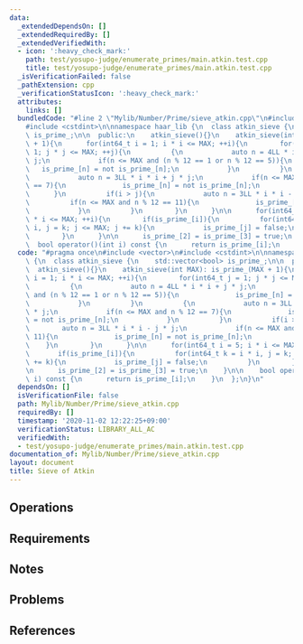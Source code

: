 ```yaml
---
data:
  _extendedDependsOn: []
  _extendedRequiredBy: []
  _extendedVerifiedWith:
  - icon: ':heavy_check_mark:'
    path: test/yosupo-judge/enumerate_primes/main.atkin.test.cpp
    title: test/yosupo-judge/enumerate_primes/main.atkin.test.cpp
  _isVerificationFailed: false
  _pathExtension: cpp
  _verificationStatusIcon: ':heavy_check_mark:'
  attributes:
    links: []
  bundledCode: "#line 2 \"Mylib/Number/Prime/sieve_atkin.cpp\"\n#include <vector>\n\
    #include <cstdint>\n\nnamespace haar_lib {\n  class atkin_sieve {\n    std::vector<bool>\
    \ is_prime_;\n\n  public:\n    atkin_sieve(){}\n    atkin_sieve(int MAX): is_prime_(MAX\
    \ + 1){\n      for(int64_t i = 1; i * i <= MAX; ++i){\n        for(int64_t j =\
    \ 1; j * j <= MAX; ++j){\n          {\n            auto n = 4LL * i * i + j *\
    \ j;\n            if(n <= MAX and (n % 12 == 1 or n % 12 == 5)){\n           \
    \   is_prime_[n] = not is_prime_[n];\n            }\n          }\n          {\n\
    \            auto n = 3LL * i * i + j * j;\n            if(n <= MAX and n % 12\
    \ == 7){\n              is_prime_[n] = not is_prime_[n];\n            }\n    \
    \      }\n          if(i > j){\n            auto n = 3LL * i * i - j * j;\n  \
    \          if(n <= MAX and n % 12 == 11){\n              is_prime_[n] = not is_prime_[n];\n\
    \            }\n          }\n        }\n      }\n\n      for(int64_t i = 5; i\
    \ * i <= MAX; ++i){\n        if(is_prime_[i]){\n          for(int64_t k = i *\
    \ i, j = k; j <= MAX; j += k){\n            is_prime_[j] = false;\n          }\n\
    \        }\n      }\n\n      is_prime_[2] = is_prime_[3] = true;\n    }\n\n  \
    \  bool operator()(int i) const {\n      return is_prime_[i];\n    }\n  };\n}\n"
  code: "#pragma once\n#include <vector>\n#include <cstdint>\n\nnamespace haar_lib\
    \ {\n  class atkin_sieve {\n    std::vector<bool> is_prime_;\n\n  public:\n  \
    \  atkin_sieve(){}\n    atkin_sieve(int MAX): is_prime_(MAX + 1){\n      for(int64_t\
    \ i = 1; i * i <= MAX; ++i){\n        for(int64_t j = 1; j * j <= MAX; ++j){\n\
    \          {\n            auto n = 4LL * i * i + j * j;\n            if(n <= MAX\
    \ and (n % 12 == 1 or n % 12 == 5)){\n              is_prime_[n] = not is_prime_[n];\n\
    \            }\n          }\n          {\n            auto n = 3LL * i * i + j\
    \ * j;\n            if(n <= MAX and n % 12 == 7){\n              is_prime_[n]\
    \ = not is_prime_[n];\n            }\n          }\n          if(i > j){\n    \
    \        auto n = 3LL * i * i - j * j;\n            if(n <= MAX and n % 12 ==\
    \ 11){\n              is_prime_[n] = not is_prime_[n];\n            }\n      \
    \    }\n        }\n      }\n\n      for(int64_t i = 5; i * i <= MAX; ++i){\n \
    \       if(is_prime_[i]){\n          for(int64_t k = i * i, j = k; j <= MAX; j\
    \ += k){\n            is_prime_[j] = false;\n          }\n        }\n      }\n\
    \n      is_prime_[2] = is_prime_[3] = true;\n    }\n\n    bool operator()(int\
    \ i) const {\n      return is_prime_[i];\n    }\n  };\n}\n"
  dependsOn: []
  isVerificationFile: false
  path: Mylib/Number/Prime/sieve_atkin.cpp
  requiredBy: []
  timestamp: '2020-11-02 12:22:25+09:00'
  verificationStatus: LIBRARY_ALL_AC
  verifiedWith:
  - test/yosupo-judge/enumerate_primes/main.atkin.test.cpp
documentation_of: Mylib/Number/Prime/sieve_atkin.cpp
layout: document
title: Sieve of Atkin
---
```


## Operations

## Requirements

## Notes

## Problems

## References
